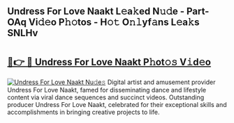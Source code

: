 ## Undress For Love Naakt L𝚎a𝚔ed N𝚞𝚍e - Part-OAq Vi𝚍𝚎o P𝚑𝚘tos - H𝚘𝚝 O𝚗𝚕yf𝚊ns L𝚎a𝚔s SNLHv

# <h2><a href="http://kfd5sdg.oniu.top/?m=Undress+For+Love+Naakt">🔗👉 🔴 Undress For Love Naakt P𝚑ot𝚘𝚜 V𝚒d𝚎o</a></h2>

[![Undress For Love Naakt Nu𝚍e𝚜](https://i.imgur.com/0qMVB7G.gif)](http://kfd5sdg.oniu.top/?m=Undress+For+Love+Naakt)
Digital artist and amusement provider Undress For Love Naakt, famed for disseminating dance and lifestyle content via viral dance sequences and succinct videos. Outstanding producer Undress For Love Naakt, celebrated for their exceptional skills and accomplishments in bringing creative projects to life.  
